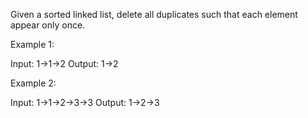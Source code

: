 Given a sorted linked list, delete all duplicates such that each element appear only once.

Example 1:


Input: 1-&gt;1-&gt;2
Output: 1-&gt;2


Example 2:


Input: 1-&gt;1-&gt;2-&gt;3-&gt;3
Output: 1-&gt;2-&gt;3


